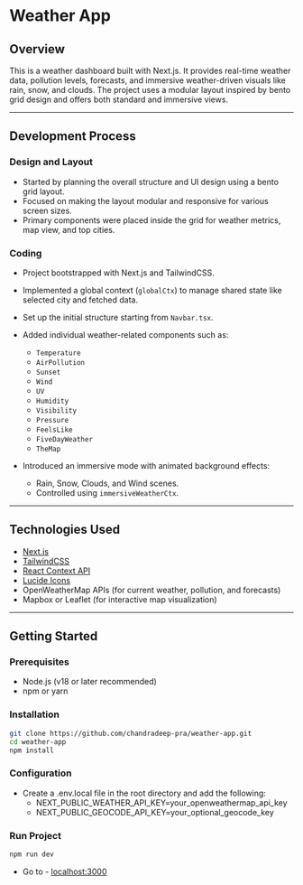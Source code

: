 # Weather App

## Overview

This is a weather dashboard built with Next.js. It provides real-time weather data, pollution levels, forecasts, and immersive weather-driven visuals like rain, snow, and clouds. The project uses a modular layout inspired by bento grid design and offers both standard and immersive views.

---

## Development Process

### Design and Layout

- Started by planning the overall structure and UI design using a bento grid layout.
- Focused on making the layout modular and responsive for various screen sizes.
- Primary components were placed inside the grid for weather metrics, map view, and top cities.

### Coding

- Project bootstrapped with Next.js and TailwindCSS.
- Implemented a global context (`globalCtx`) to manage shared state like selected city and fetched data.
- Set up the initial structure starting from `Navbar.tsx`.
- Added individual weather-related components such as:
  - `Temperature`
  - `AirPollution`
  - `Sunset`
  - `Wind`
  - `UV`
  - `Humidity`
  - `Visibility`
  - `Pressure`
  - `FeelsLike`
  - `FiveDayWeather`
  - `TheMap`

- Introduced an immersive mode with animated background effects:
  - Rain, Snow, Clouds, and Wind scenes.
  - Controlled using `immersiveWeatherCtx`.

---

## Technologies Used

- [Next.js](https://nextjs.org/)
- [TailwindCSS](https://tailwindcss.com/)
- [React Context API](https://reactjs.org/docs/context.html)
- [Lucide Icons](https://lucide.dev/)
- OpenWeatherMap APIs (for current weather, pollution, and forecasts)
- Mapbox or Leaflet (for interactive map visualization)

---

## Getting Started

### Prerequisites

- Node.js (v18 or later recommended)
- npm or yarn

### Installation

```bash
git clone https://github.com/chandradeep-pra/weather-app.git
cd weather-app
npm install
```

### Configuration

- Create a .env.local file in the root directory and add the following:
    - NEXT_PUBLIC_WEATHER_API_KEY=your_openweathermap_api_key
    - NEXT_PUBLIC_GEOCODE_API_KEY=your_optional_geocode_key

### Run Project

```bash
npm run dev
```
- Go to - [localhost:3000](http://localhost:3000)